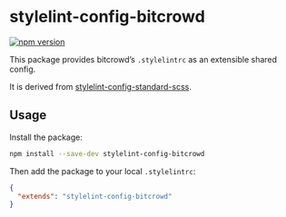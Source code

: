 # stylelint-config-bitcrowd

[![npm version](https://badge.fury.io/js/stylelint-config-bitcrowd.svg)](https://badge.fury.io/js/stylelint-config-bitcrowd)

This package provides bitcrowd’s `.stylelintrc` as an extensible shared config.

It is derived from [stylelint-config-standard-scss](https://github.com/stylelint-scss/stylelint-config-standard-scss).

## Usage

Install the package:

```sh
npm install --save-dev stylelint-config-bitcrowd
```

Then add the package to your local `.stylelintrc`:

```json
{
  "extends": "stylelint-config-bitcrowd"
}
```
